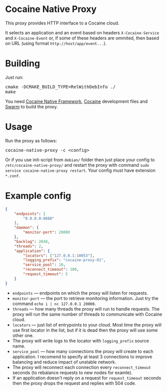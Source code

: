 Cocaine Native Proxy
====================

This proxy provides HTTP interface to a Cocaine cloud.

It selects an application and an event based on headers `X-Cocaine-Service` and `X-Cocaine-Event` or, if some of these headers are ommited, then based on URL (using format `http://host/app/event...`).

Building
========

Just run:
<pre>
cmake -DCMAKE_BUILD_TYPE=RelWithDebInfo ./
make
</pre>

You need [Cocaine Native Framework](https://github.com/cocaine/cocaine-framework-native), [Cocaine](https://github.com/cocaine/cocaine-core) development files and [Swarm](https://github.com/reverbrain/swarm) to build the proxy.

Usage
=====

Run the proxy as follows:
<pre>
cocaine-native-proxy -c &lt;config&gt;
</pre>

Or if you use init-script from `debian/` folder then just place your config to `/etc/cocaine-native-proxy/` and restart the proxy with command `sudo service cocaine-native-proxy restart`.
Your config must have extension `*.conf`.

Example config
==============

```JSON
{
    "endpoints": [
        "0.0.0.0:8080"
    ],
    "daemon": {
        "monitor-port": 20000
    },
    "backlog": 2048,
    "threads": 2,
    "application": {
        "locators": ["127.0.0.1:10053"],
        "logging_prefix": "cocaine-proxy-01",
        "service_pool": 10,
        "reconnect_timeout": 180,
        "request_timeout": 5
    }
}
```

* `endpoints` &mdash; endpoints on which the proxy will listen for requests.
* `monitor-port` &mdash; the port to retrieve monitoring information. Just try the command `echo i | nc 127.0.0.1 20000`.
* `threads` &mdash; how many threads the proxy will run to handle requests. The proxy will run the same number of threads to communicate with Cocaine cloud.
* `locators` &mdash; just list of entrypoints to your cloud. Most time the proxy will use first locator in the list, but if it is dead then the proxy will use some other one.
* The proxy will write logs to the locator with `logging_prefix` source name.
* `service_pool` &mdash; how many connections the proxy will create to each application. I recomend to specify at least 3 connections to improve balancing and reduce impact of unstable network.
* The proxy will reconnect each connection every `reconnect_timeout` seconds (to rebalance requests to new nodes for examle).
* If an application doesn't reply on a request for `request_timeout` seconds then the proxy drops the request and replies with 504 code.
